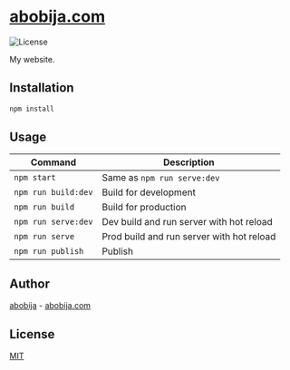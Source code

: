 # [abobija.com](https://abobija.com)

![License](https://img.shields.io/github/license/abobija/abobija.github.io?style=flat-square)

My website.

## Installation
```sh
npm install
```

## Usage

| Command  | Description |
| ------------- | ------------- |
| `npm start` | Same as `npm run serve:dev` |
| `npm run build:dev` | Build for development |
| `npm run build` | Build for production |
| `npm run serve:dev` | Dev build and run server with hot reload |
| `npm run serve` | Prod build and run server with hot reload |
| `npm run publish` | Publish |

## Author

[abobija](https://github.com/abobija) - [abobija.com](https://abobija.com)

## License

[MIT](LICENSE)